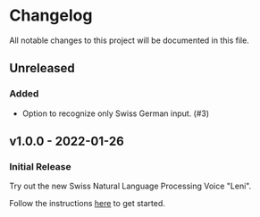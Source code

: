 # Changelog
All notable changes to this project will be documented in this file.

## Unreleased

### Added
- Option to recognize only Swiss German input. (#3)

## v1.0.0 - 2022-01-26
### Initial Release
Try out the new Swiss Natural Language Processing Voice "Leni".

Follow the instructions [here](https://github.com/isolutionsag/cognitive-services-speech-demo/tree/v1.0.0) to get started.